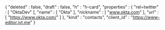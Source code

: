 {
  "deleted" : false,
  "draft" : false,
  "h" : "h-card",
  "properties" : {
    "rel=twitter" : [ "OktaDev" ],
    "name" : [ "Okta" ],
    "nickname" : [ "www.okta.com" ],
    "url" : [ "https://www.okta.com/" ]
  },
  "kind" : "contacts",
  "client_id" : "https://www-editor.jvt.me"
}
